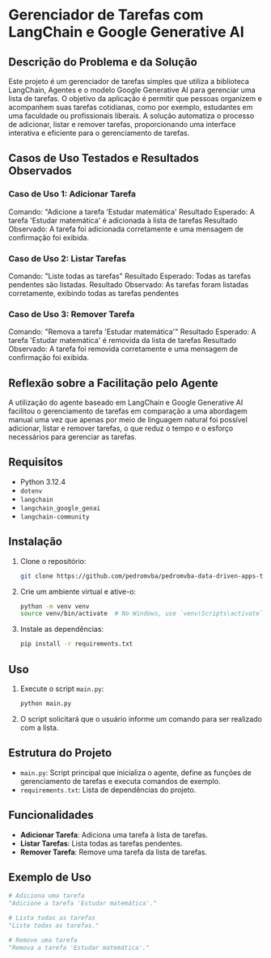 # Gerenciador de Tarefas com LangChain e Google Generative AI

## Descrição do Problema e da Solução

Este projeto é um gerenciador de tarefas simples que utiliza a biblioteca LangChain, Agentes e o modelo Google Generative AI para gerenciar uma lista de tarefas. O objetivo da aplicação é permitir que pessoas organizem e acompanhem suas tarefas cotidianas, como por exemplo, estudantes em uma faculdade ou profissionais liberais. A solução automatiza o processo de adicionar, listar e remover tarefas, proporcionando uma interface interativa e eficiente para o gerenciamento de tarefas.

## Casos de Uso Testados e Resultados Observados

### Caso de Uso 1: Adicionar Tarefa

Comando: "Adicione a tarefa 'Estudar matemática'
Resultado Esperado: A tarefa 'Estudar matemática' é adicionada à lista de tarefas
Resultado Observado: A tarefa foi adicionada corretamente e uma mensagem de confirmação foi exibida.

### Caso de Uso 2: Listar Tarefas
Comando: "Liste todas as tarefas"
Resultado Esperado: Todas as tarefas pendentes são listadas.
Resultado Observado: As tarefas foram listadas corretamente, exibindo todas as tarefas pendentes

### Caso de Uso 3: Remover Tarefa
Comando: "Remova a tarefa 'Estudar matemática'"
Resultado Esperado: A tarefa 'Estudar matemática' é removida da lista de tarefas
Resultado Observado: A tarefa foi removida corretamente e uma mensagem de confirmação foi exibida.

## Reflexão sobre a Facilitação pelo Agente

A utilização do agente baseado em LangChain e Google Generative AI facilitou o gerenciamento de tarefas em comparação a uma abordagem manual uma vez que apenas por meio de linguagem natural foi possível adicionar, listar e remover tarefas, o que reduz o tempo e o esforço necessários para gerenciar as tarefas.


## Requisitos

- Python 3.12.4
- `dotenv`
- `langchain`
- `langchain_google_genai`
- `langchain-community`

## Instalação

1. Clone o repositório:

    ```bash
    git clone https://github.com/pedromvba/pedromvba-data-driven-apps-tp3
    ```

2. Crie um ambiente virtual e ative-o:

    ```bash
    python -m venv venv
    source venv/bin/activate  # No Windows, use `venv\Scripts\activate`
    ```

3. Instale as dependências:

    ```bash
    pip install -r requirements.txt
    ```

## Uso

1. Execute o script `main.py`:

    ```bash
    python main.py
    ```

2. O script solicitará que o usuário informe um comando para ser realizado com a lista.

## Estrutura do Projeto

- `main.py`: Script principal que inicializa o agente, define as funções de gerenciamento de tarefas e executa comandos de exemplo.
- `requirements.txt`: Lista de dependências do projeto.

## Funcionalidades

- **Adicionar Tarefa**: Adiciona uma tarefa à lista de tarefas.
- **Listar Tarefas**: Lista todas as tarefas pendentes.
- **Remover Tarefa**: Remove uma tarefa da lista de tarefas.

## Exemplo de Uso

```python
# Adiciona uma tarefa
"Adicione a tarefa 'Estudar matemática'."

# Lista todas as tarefas
"Liste todas as tarefas."

# Remove uma tarefa
"Remova a tarefa 'Estudar matemática'."